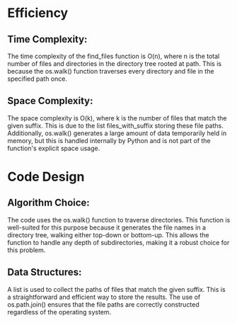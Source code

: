 # Efficiency

## Time Complexity:

The time complexity of the find_files function is O(n), where n is the total number of files and directories in the directory tree rooted at path. This is because the os.walk() function traverses every directory and file in the specified path once.

## Space Complexity:

The space complexity is O(k), where k is the number of files that match the given suffix. This is due to the list files_with_suffix storing these file paths. Additionally, os.walk() generates a large amount of data temporarily held in memory, but this is handled internally by Python and is not part of the function's explicit space usage.

# Code Design

## Algorithm Choice:

The code uses the os.walk() function to traverse directories. This function is well-suited for this purpose because it generates the file names in a directory tree, walking either top-down or bottom-up. This allows the function to handle any depth of subdirectories, making it a robust choice for this problem.

## Data Structures:

A list is used to collect the paths of files that match the given suffix. This is a straightforward and efficient way to store the results. The use of os.path.join() ensures that the file paths are correctly constructed regardless of the operating system.
